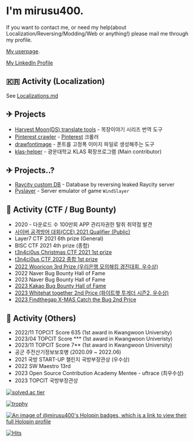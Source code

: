 # I'm mirusu400.

If you want to contact me, or need my help(about Localization/Reversing/Modding/Web or anything!) please mail me through my profile.

[My userpage](http://mirunamu.kro.kr/).

[My LinkedIn Profile](https://www.linkedin.com/in/seong-jin-kim-031b08228/)

## 🇰🇷 Activity (Localization)
See [Localizations.md](./LOCALIZATIONS.md)

## ✈ Projects
* [Harvest Moon(DS) translate tools](https://github.com/mirusu400/HarvestMoon_Translate_Tools)  - 목장이야기 시리즈 번역 도구
* [Pinterest crawler](https://github.com/mirusu400/Pinterest-infinite-crawler)                  - [Pinterest](https://pinterest.com/) 크롤러
* [drawfontimage](https://github.com/mirusu400/drawfontimage)                                   - 폰트를 고정폭 이미지 파일로 생성해주는 도구
* [klas-helper](https://github.com/klas-helper/klas-helper)                                     - 광운대학교 KLAS 확장프로그램 (Main contributor)

## ✈ Projects..?
* [Raycity custom DB](https://github.com/mirusu400/Raycity-CustomDB-backup)  - Database by reversing leaked Raycity server
* [Pyslayer](https://github.com/mirusu400/PySlayer)                          - Server emulator of game `WindSlayer`

## 🚩 Activity (CTF / Bug Bounty)
* 2020 - 다운로드 수 100만회 APP 관리자권한 탈취 취약점 발견
* [사이버 공격방어 대회(CCE) 2021 Qualifier (Public)](https://github.com/mirusu400/mirusu400/blob/main/CCE2021.PNG?raw=true)
* Layer7 CTF 2021 6th prize (General)
* BISC CTF 2021 4th prize (종합)
* [t3n4ci0us Christmas CTF 2021 1st prize](https://github.com/mirusu400/mirusu400/blob/main/Certificationmirusu400.jpg?raw=true)
* [t3n4ci0us CTF 2022 종합 1st prize](https://github.com/mirusu400/mirusu400/blob/main/t3n4ci0us_mirusu400.jpg?raw=true)
* [2022 Wooricon 3rd Prize (우리은행 모의해킹 경진대회, 우수상)](http://www.koreastocknews.com/news/articleView.html?idxno=75209)
* 2022 Naver Bug Bounty Hall of Fame
* 2023 Naver Bug Bounty Hall of Fame
* [2023 Kakao Bug Bounty Hall of Fame](https://bugbounty.kakao.com/notice/halloffame)
* [2023 Whitehat together 2nd Price (화이트햇 투게더 시즌2, 우수상)](https://boannews.com/media/view.asp?idx=124743)
* [2023 Findthegap X-MAS Catch the Bug 2nd Price](https://www.instagram.com/p/C2OvTmepLms/?img_index=2) 

## 📙 Activity (Others)
* 2022/11 TOPCIT Score 635 (1st award in Kwangwoon University)
* 2023/04 TOPCIT Score *** (1st award in Kwangwoon Univeristy)
* 2023/11 TOPCIT Score 7** (1st award in Kwangwoon University)
* 공군 주전산기정보보호병 (2020.09 ~ 2022.06)
* 2021 국방 START-UP 챌린지 국방부장관상 (우수상)
* 2022 SW Maestro 13rd
* 2023 Open Source Contribution Academy Mentee - uftrace (최우수상)
* 2023 TOPCIT 국방부장관상


[![solved.ac tier](http://mazassumnida.wtf/api/generate_badge?boj=mirusu400)](https://solved.ac/mirusu400)

[![trophy](https://github-profile-trophy.vercel.app/?username=mirusu400)](https://github.com/ryo-ma/github-profile-trophy)

[![An image of @mirusu400's Holopin badges, which is a link to view their full Holopin profile](https://holopin.me/mirusu400)](https://holopin.io/@mirusu400)

[![Hits](https://hits.seeyoufarm.com/api/count/incr/badge.svg?url=https%3A%2F%2Fgithub.com%2Fmirusu400&count_bg=%2379C83D&title_bg=%23555555&icon=&icon_color=%23E7E7E7&title=hits&edge_flat=false)](https://hits.seeyoufarm.com)
